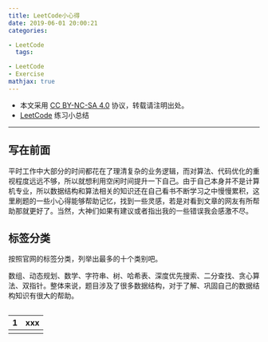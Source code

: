 ```yaml
---
title: LeetCode小心得
date: 2019-06-01 20:00:21
categories:

- LeetCode
  tags:

- LeetCode 
- Exercise
mathjax: true
---
```


* 本文采用 [CC BY-NC-SA 4.0](https://creativecommons.org/licenses/by-nc-sa/4.0/deed.zh) 协议，转载请注明出处。
* [LeetCode](https://leetcode-cn.com/) 练习小总结

---
## 写在前面
平时工作中大部分的时间都花在了理清复杂的业务逻辑，而对算法、代码优化的重视程度远远不够，所以就想利用空闲时间提升一下自己。由于自己本身并不是计算机专业，所以数据结构和算法相关的知识还在自己看书不断学习之中慢慢累积，这里刷题的一些小心得能够帮助记忆，找到一些灵感，若是对看到文章的网友有所帮助那就更好了。当然，大神们如果有建议或者指出我的一些错误我会感激不尽。

## 标签分类

按照官网的标签分类，列举出最多的十个类别吧。

数组、动态规划、数学、字符串、树、哈希表、深度优先搜索、二分查找、贪心算法、双指针。整体来说，题目涉及了很多数据结构，对于了解、巩固自己的数据结构知识有很大的帮助。

## 

| 1    | xxx  |
| ---- | ---- |
|      |      |


